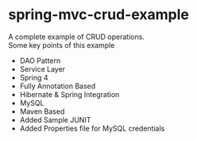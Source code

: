 # spring-mvc-crud-example
A complete example of CRUD operations. 
<br/>
Some key points of this example
 <ul>
  <li>DAO Pattern</li>
  <li>Service Layer</li>
  <li>Spring 4</li>
  <li>Fully Annotation Based</li>
  <li>Hibernate & Spring Integration</li>
  <li>MySQL</li>
  <li>Maven Based</li>
  <li>Added Sample JUNIT</li>
  <li>Added Properties file for MySQL credentials</li>
</ul> 
